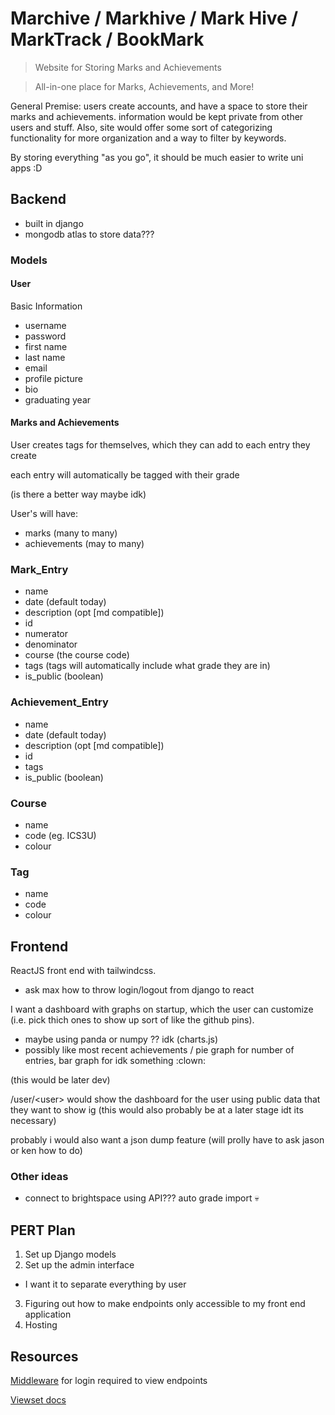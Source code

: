 # Marchive / Markhive / Mark Hive / MarkTrack / BookMark
> Website for Storing Marks and Achievements

> All-in-one place for Marks, Achievements, and More!

General Premise: users create accounts, and have a space to store their marks and achievements. information would be kept private from other users and stuff. Also, site would offer some sort of categorizing functionality for more organization and a way to filter by keywords. 

By storing everything "as you go", it should be much easier to write uni apps :D

## Backend
- built in django
- mongodb atlas to store data???

### Models
#### **User**
Basic Information
- username
- password
- first name
- last name
- email
- profile picture
- bio
- graduating year
#### Marks and Achievements

User creates tags for themselves, which they can add to each entry they create

each entry will automatically be tagged with their grade

(is there a better way maybe idk)

User's will have:
- marks (many to many)
- achievements (may to many)

### Mark_Entry
- name
- date (default today)
- description (opt [md compatible])
- id
- numerator
- denominator
- course (the course code)
- tags (tags will automatically include what grade they are in)
- is_public (boolean)


### Achievement_Entry
- name
- date (default today)
- description (opt [md compatible])
- id
- tags
- is_public (boolean)


### Course
- name
- code (eg. ICS3U)
- colour


### Tag
- name
- code
- colour


## Frontend
ReactJS front end with tailwindcss. 
- ask max how to throw login/logout from django to react

I want a dashboard with graphs on startup, which the user can customize (i.e. pick thich ones to show up sort of like the github pins). 
- maybe using panda or numpy ?? idk (charts.js)
- possibly like most recent achievements / pie graph for number of entries, bar graph for idk something :clown:

(this would be later dev)

/user/\<user> would show the dashboard for the user using public data that they want to show ig (this would also probably be at a later stage idt its necessary)

probably i would also want a json dump feature (will prolly have to ask jason or ken how to do)


### Other ideas
- connect to brightspace using API??? auto grade import :skull:

## PERT Plan
1. Set up Django models
2. Set up the admin interface
- I want it to separate everything by user
3. Figuring out how to make endpoints only accessible to my front end application
4. Hosting


## Resources
[Middleware](https://github.com/CleitonDeLima/django-login-required-middleware) for login required to view endpoints

[Viewset docs](https://www.django-rest-framework.org/api-guide/viewsets/)